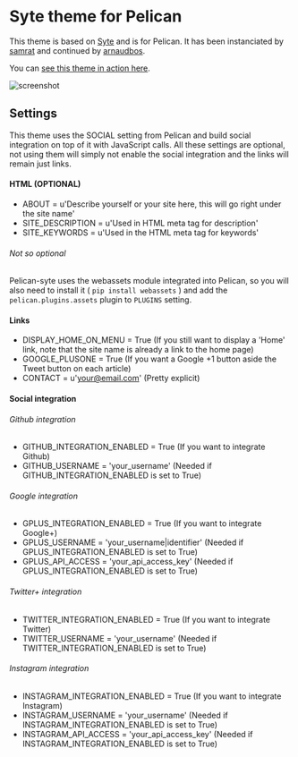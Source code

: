 Syte theme for Pelican
======================

This theme is based on [Syte][syte] and is for Pelican. It has been instanciated by [samrat][samrat] and continued by [arnaudbos][arnaudbos].

You can [see this theme in action here][sneakernet].

![screenshot](https://raw.github.com/arnaudbos/pelican-themes/master/syte/screenshot.png)

Settings
--------

This theme uses the SOCIAL setting from Pelican and build social integration on top of it with JavaScript calls.
All these settings are optional, not using them will simply not enable the social integration and the links will remain just links.

#### HTML (OPTIONAL)

* ABOUT = u'Describe yourself or your site here, this will go right under the site name'
* SITE_DESCRIPTION = u'Used in HTML meta tag for description'
* SITE_KEYWORDS = u'Used in the HTML meta tag for keywords'

###### Not so optional

Pelican-syte uses the webassets module integrated into Pelican, so you
will also need to install it ( `pip install webassets` ) and add the
`pelican.plugins.assets` plugin to `PLUGINS` setting.

#### Links

* DISPLAY_HOME_ON_MENU = True (If you still want to display a 'Home' link, note that the site name is already a link to the home page)
* GOOGLE_PLUSONE = True (If you want a Google +1 button aside the Tweet button on each article)
* CONTACT = u'your@email.com' (Pretty explicit)

#### Social integration

###### Github integration

* GITHUB_INTEGRATION_ENABLED = True (If you want to integrate Github)
* GITHUB_USERNAME = 'your_username' (Needed if GITHUB_INTEGRATION_ENABLED is set to True)

###### Google integration

* GPLUS_INTEGRATION_ENABLED = True (If you want to integrate Google+)
* GPLUS_USERNAME = 'your_username|identifier' (Needed if GPLUS_INTEGRATION_ENABLED is set to True)
* GPLUS_API_ACCESS = 'your_api_access_key' (Needed if GPLUS_INTEGRATION_ENABLED is set to True)

###### Twitter+ integration

* TWITTER_INTEGRATION_ENABLED = True (If you want to integrate Twitter)
* TWITTER_USERNAME = 'your_username' (Needed if TWITTER_INTEGRATION_ENABLED is set to True)

###### Instagram integration

* INSTAGRAM_INTEGRATION_ENABLED = True (If you want to integrate Instagram)
* INSTAGRAM_USERNAME = 'your_username' (Needed if INSTAGRAM_INTEGRATION_ENABLED is set to True)
* INSTAGRAM_API_ACCESS = 'your_api_access_key' (Needed if INSTAGRAM_INTEGRATION_ENABLED is set to True)

[syte]: http://rigoneri.github.com/syte/
[samrat]: http://samrat.github.com
[arnaudbos]: http://github.com/arnaudbos/
[sneakernet]: http://www.sneakernet.fr/
